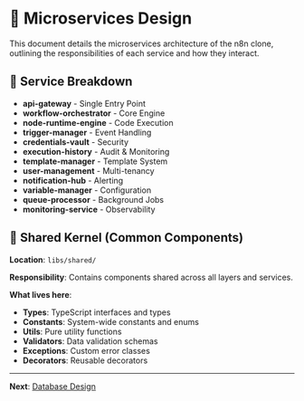 # 🚀 Microservices Design

This document details the microservices architecture of the n8n clone, outlining the responsibilities of each service and how they interact.

## 🚀 Service Breakdown

- **api-gateway** - Single Entry Point
- **workflow-orchestrator** - Core Engine
- **node-runtime-engine** - Code Execution
- **trigger-manager** - Event Handling
- **credentials-vault** - Security
- **execution-history** - Audit & Monitoring
- **template-manager** - Template System
- **user-management** - Multi-tenancy
- **notification-hub** - Alerting
- **variable-manager** - Configuration
- **queue-processor** - Background Jobs
- **monitoring-service** - Observability

## 🤝 Shared Kernel (Common Components)

**Location**: `libs/shared/`

**Responsibility**: Contains components shared across all layers and services.

**What lives here**:
- **Types**: TypeScript interfaces and types
- **Constants**: System-wide constants and enums
- **Utils**: Pure utility functions
- **Validators**: Data validation schemas
- **Exceptions**: Custom error classes
- **Decorators**: Reusable decorators

---

**Next**: [Database Design](./04-database-design.md)

